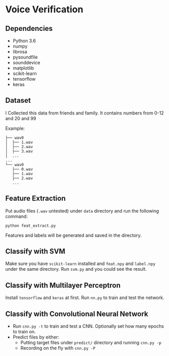 # Voice Verification 


## Dependencies

- Python 3.6
- numpy
- librosa
- pysoundfile
- sounddevice
- matplotlib
- scikit-learn
- tensorflow
- keras

## Dataset

I Collected this data from friends and family. It contains numbers from 0-12 and 20 and 99



Example:

```
├── wav0
│  ├── 1.wav
│  ├── 2.wav
│  ├── 3.wav
│  ...
...
└── wav0
   ├── 0.wav
   ├── 1.wav
   ├── 2.wav
   ...
```

## Feature Extraction

Put audio files (`.wav` untested) under `data` directory and run the following command:

`python feat_extract.py`

Features and labels will be generated and saved in the directory.

## Classify with SVM

Make sure you have `scikit-learn` installed and `feat.npy` and `label.npy` under the same directory. Run `svm.py` and you could see the result.

## Classify with Multilayer Perceptron

Install `tensorflow` and `keras` at first. Run `nn.py` to train and test the network.

## Classify with Convolutional Neural Network

- Run `cnn.py -t` to train and test a CNN. Optionally set how many epochs to train on.
- Predict files by either:
  - Putting target files under `predict/` directory and running `cnn.py -p`
  - Recording on the fly with `cnn.py -P`
